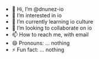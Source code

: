 - 👋 Hi, I’m @dnunez-io
- 👀 I’m interested in io
- 🌱 I’m currently learning io culture
- 💞️ I’m looking to collaborate on io
- 📫 How to reach me, with email
- 😄 Pronouns: ... nothing
- ⚡ Fun fact: ... nothing

<!---
dnunez-io/dnunez-io is a ✨ special ✨ repository because its `README.md` (this file) appears on your GitHub profile.
You can click the Preview link to take a look at your changes.
--->
